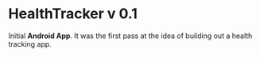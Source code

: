 # HealthTracker v 0.1

Initial **Android App**. It was the first pass at the idea of building out a health tracking app.


